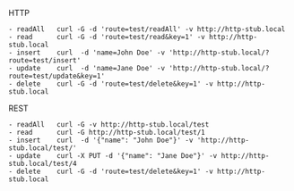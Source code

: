 HTTP

    - readAll   curl -G -d 'route=test/readAll' -v http://http-stub.local
    - read      curl -G -d 'route=test/read&key=1' -v http://http-stub.local
    - insert    curl  -d 'name=John Doe' -v 'http://http-stub.local/?route=test/insert'
    - update    curl  -d 'name=Jane Doe' -v 'http://http-stub.local/?route=test/update&key=1'
    - delete    curl -G -d 'route=test/delete&key=1' -v http://http-stub.local
    
REST

    - readAll   curl -G -v http://http-stub.local/test
    - read      curl -G http://http-stub.local/test/1
    - insert    curl  -d '{"name": "John Doe"}' -v 'http://http-stub.local/test/'
    - update    curl -X PUT -d '{"name": "Jane Doe"}' -v http://http-stub.local/test/4
    - delete    curl -G -d 'route=test/delete&key=1' -v http://http-stub.local